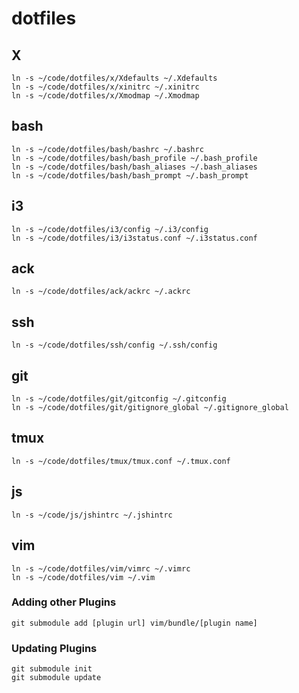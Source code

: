 # dotfiles

## X

    ln -s ~/code/dotfiles/x/Xdefaults ~/.Xdefaults
    ln -s ~/code/dotfiles/x/xinitrc ~/.xinitrc
    ln -s ~/code/dotfiles/x/Xmodmap ~/.Xmodmap

## bash

    ln -s ~/code/dotfiles/bash/bashrc ~/.bashrc
    ln -s ~/code/dotfiles/bash/bash_profile ~/.bash_profile
    ln -s ~/code/dotfiles/bash/bash_aliases ~/.bash_aliases
    ln -s ~/code/dotfiles/bash/bash_prompt ~/.bash_prompt

## i3

    ln -s ~/code/dotfiles/i3/config ~/.i3/config
    ln -s ~/code/dotfiles/i3/i3status.conf ~/.i3status.conf

## ack

    ln -s ~/code/dotfiles/ack/ackrc ~/.ackrc

## ssh

    ln -s ~/code/dotfiles/ssh/config ~/.ssh/config

## git

    ln -s ~/code/dotfiles/git/gitconfig ~/.gitconfig
    ln -s ~/code/dotfiles/git/gitignore_global ~/.gitignore_global

## tmux

    ln -s ~/code/dotfiles/tmux/tmux.conf ~/.tmux.conf

## js

    ln -s ~/code/js/jshintrc ~/.jshintrc

## vim

    ln -s ~/code/dotfiles/vim/vimrc ~/.vimrc
    ln -s ~/code/dotfiles/vim ~/.vim

### Adding other Plugins

    git submodule add [plugin url] vim/bundle/[plugin name]

### Updating Plugins

    git submodule init
    git submodule update
